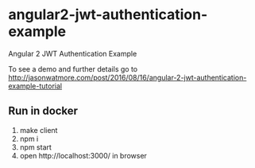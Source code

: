 # angular2-jwt-authentication-example

Angular 2 JWT Authentication Example

To see a demo and further details go to http://jasonwatmore.com/post/2016/08/16/angular-2-jwt-authentication-example-tutorial

## Run in docker
1. make client
2. npm i
3. npm start
4. open http://localhost:3000/ in browser
